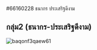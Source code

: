#66160228 ธนากร ประเสริฐดีงาม
## กลุ่ม2 (ธนากร-ประเสริฐดีงาม)
![baqonf3qaew61](https://github.com/user-attachments/assets/e97d8cf5-c31c-46c6-8469-8743f84f9289)

